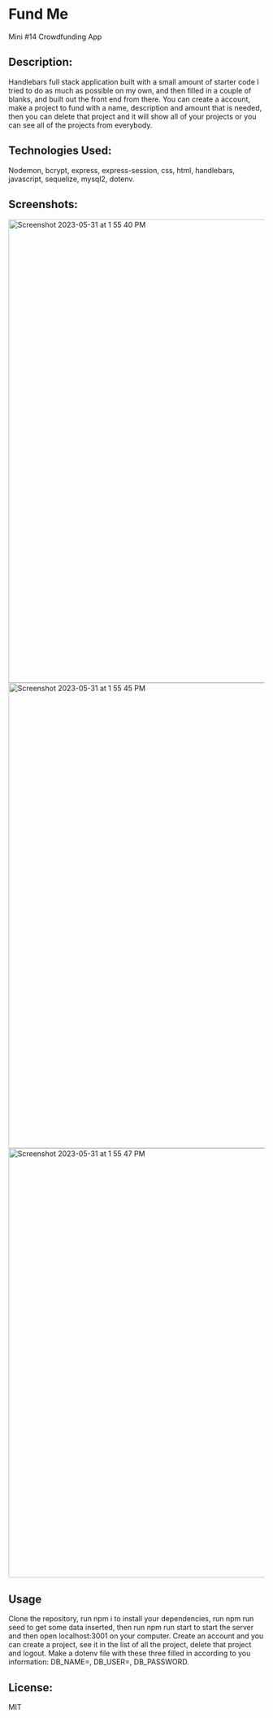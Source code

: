 # Fund Me
Mini #14 Crowdfunding App 

## Description: 
Handlebars full stack application built with a small amount of starter code I tried to do as much as possible 
on my own, and then filled in a couple of blanks, and built out the front end from there. You can create a account, make a project to fund with a name, description and amount that is needed, then you can delete that project and it will show all of your projects or you can see all of the projects from everybody. 

## Technologies Used:
Nodemon, bcrypt, express, express-session, css, html, handlebars, javascript, sequelize, mysql2, dotenv.

## Screenshots:
<img width="912" alt="Screenshot 2023-05-31 at 1 55 40 PM" src="https://github.com/roseandlily33/fundMe33/assets/109821108/e0016abe-55e7-4ce7-8b85-83b47f164c83">

<img width="916" alt="Screenshot 2023-05-31 at 1 55 45 PM" src="https://github.com/roseandlily33/fundMe33/assets/109821108/cf02c42b-7375-49ac-985e-6b6beb6a619d">

<img width="845" alt="Screenshot 2023-05-31 at 1 55 47 PM" src="https://github.com/roseandlily33/fundMe33/assets/109821108/3132eadb-b662-44c9-8fac-35ce146e558d">

## Usage
Clone the repository, run npm i to install your dependencies,  run npm run seed to get some data inserted, then run npm run start to start the server and then open localhost:3001 on your computer. Create an account and you can create a project, see it in the list of all the project, delete that project and logout. 
Make a dotenv file with these three filled in according to you information:  DB_NAME=, DB_USER=, DB_PASSWORD.

## License:
MIT
